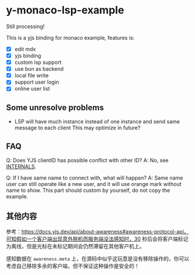 # y-monaco-lsp-example

Still processing!

This is a yjs binding for monaco example, features is:

- [x] edit mdx
- [x] yjs binding
- [x] custom lsp support
- [x] use bun as backend
- [x] local file write
- [x] support user login
- [x] online user list

## Some unresolve problems

- LSP will have much instance instead of one instance and send same message to each client
  This may optimize in future?

## FAQ

Q: Does YJS clientID has possible conflict with other ID?
A: No, see [INTERNALS](https://github.com/yjs/yjs/blob/main/INTERNALS.md).

Q: If I have same name to connect with, what will happen?
A: Same name user can still operate like a new user, and it will use orange mark without name to show. This part should custom by yourself, do not copy the example.

## 其他内容

参考：https://docs.yjs.dev/api/about-awareness#awareness-protocol-api，可知假如一个客户端出现意外脱机而服务端没法感知时，30 秒后会将客户端标记为离线，但是光标在未标记期间会仍然滞留在其他客户机上。

感知数据在 `awareness.meta` 上，在源码中似乎这玩意是没有移除操作的，你可以考虑自己移除多余的客户端，但不保证这种操作是安全的！